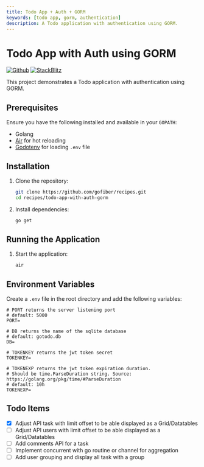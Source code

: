 ```yaml
---
title: Todo App + Auth + GORM
keywords: [todo app, gorm, authentication]
description: A Todo application with authentication using GORM.
---
```


# Todo App with Auth using GORM

[![Github](https://img.shields.io/static/v1?label=&message=Github&color=2ea44f&style=for-the-badge&logo=github)](https://github.com/gofiber/recipes/tree/master/todo-app-with-auth-gorm) [![StackBlitz](https://img.shields.io/static/v1?label=&message=StackBlitz&color=2ea44f&style=for-the-badge&logo=StackBlitz)](https://stackblitz.com/github/gofiber/recipes/tree/master/todo-app-with-auth-gorm)

This project demonstrates a Todo application with authentication using GORM.

## Prerequisites

Ensure you have the following installed and available in your `GOPATH`:

- Golang
- [Air](https://github.com/air-verse/air) for hot reloading
- [Godotenv](https://github.com/joho/godotenv) for loading `.env` file

## Installation

1. Clone the repository:
    ```sh
    git clone https://github.com/gofiber/recipes.git
    cd recipes/todo-app-with-auth-gorm
    ```

2. Install dependencies:
    ```sh
    go get
    ```

## Running the Application

1. Start the application:
    ```sh
    air
    ```

## Environment Variables

Create a `.env` file in the root directory and add the following variables:

```shell
# PORT returns the server listening port
# default: 5000
PORT=

# DB returns the name of the sqlite database
# default: gotodo.db
DB=

# TOKENKEY returns the jwt token secret
TOKENKEY=

# TOKENEXP returns the jwt token expiration duration.
# Should be time.ParseDuration string. Source: https://golang.org/pkg/time/#ParseDuration
# default: 10h
TOKENEXP=
```

## Todo Items

- [x] Adjust API task with limit offset to be able displayed as a Grid/Datatables
- [ ] Adjust API users with limit offset to be able displayed as a Grid/Datatables
- [ ] Add comments API for a task
- [ ] Implement concurrent with go routine or channel for aggregation
- [ ] Add user grouping and display all task with a group